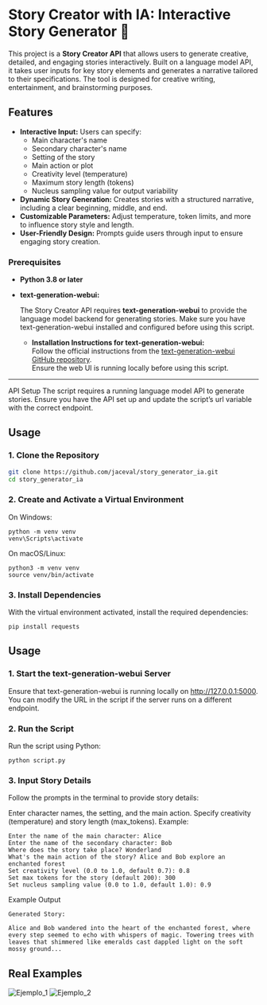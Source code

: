 # Story Creator with IA: Interactive Story Generator 📖

This project is a **Story Creator API** that allows users to generate creative, detailed, and engaging stories interactively. Built on a language model API, it takes user inputs for key story elements and generates a narrative tailored to their specifications. The tool is designed for creative writing, entertainment, and brainstorming purposes.

## Features

- **Interactive Input:** Users can specify:
  - Main character's name
  - Secondary character's name
  - Setting of the story
  - Main action or plot
  - Creativity level (temperature)
  - Maximum story length (tokens)
  - Nucleus sampling value for output variability
- **Dynamic Story Generation:** Creates stories with a structured narrative, including a clear beginning, middle, and end.
- **Customizable Parameters:** Adjust temperature, token limits, and more to influence story style and length.
- **User-Friendly Design:** Prompts guide users through input to ensure engaging story creation.

### Prerequisites

- **Python 3.8 or later**
- **text-generation-webui:** 

   The Story Creator API requires **text-generation-webui** to provide the language model backend for generating stories. Make sure you have text-generation-webui installed and configured before using this script.

   - **Installation Instructions for text-generation-webui:**  
     Follow the official instructions from the [text-generation-webui GitHub repository](https://github.com/oobabooga/text-generation-webui).  
     Ensure the web UI is running locally before using this script.  

---

API Setup
The script requires a running language model API to generate stories. Ensure you have the API set up and update the script’s url variable with the correct endpoint.

## Usage

### 1. Clone the Repository
```bash
git clone https://github.com/jaceval/story_generator_ia.git
cd story_generator_ia
```
### 2. Create and Activate a Virtual Environment
On Windows:
```
python -m venv venv
venv\Scripts\activate
```
On macOS/Linux:
```
python3 -m venv venv
source venv/bin/activate
```

### 3. Install Dependencies
With the virtual environment activated, install the required dependencies:
```
pip install requests
```

## Usage

### 1. Start the text-generation-webui Server
Ensure that text-generation-webui is running locally on http://127.0.0.1:5000. You can modify the URL in the script if the server runs on a different endpoint.

### 2. Run the Script
Run the script using Python:
```
python script.py
```
### 3. Input Story Details
Follow the prompts in the terminal to provide story details:

Enter character names, the setting, and the main action.
Specify creativity (temperature) and story length (max_tokens).
Example:
```
Enter the name of the main character: Alice  
Enter the name of the secondary character: Bob  
Where does the story take place? Wonderland  
What's the main action of the story? Alice and Bob explore an enchanted forest  
Set creativity level (0.0 to 1.0, default 0.7): 0.8  
Set max tokens for the story (default 200): 300  
Set nucleus sampling value (0.0 to 1.0, default 1.0): 0.9
```
Example Output
```
Generated Story:

Alice and Bob wandered into the heart of the enchanted forest, where every step seemed to echo with whispers of magic. Towering trees with leaves that shimmered like emeralds cast dappled light on the soft mossy ground...

```
## Real Examples
![Ejemplo_1](https://github.com/user-attachments/assets/f63c3ce0-11b6-4beb-b35f-b2bab1e9d47b)
![Ejemplo_2](https://github.com/user-attachments/assets/a5dcaae6-aa86-43fc-be07-1d80b6cea366)

